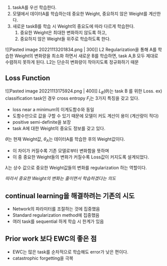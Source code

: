 1. taskA를 우선 학습한다. 
2. 모델에서 데이터A를 학습하는데 중요한 Weight, 중요하지 않은 Weight를 계산한다.
3. 새로운 taskB를 학습 시 Weight의 중요도에 따라 다르게 학습한다.
	1. 중요한 Weight은 최대한 변화하지 않도록 하고,
	2. 중요하지 않은 Weight들 위주로 학습하도록 한다.

![[Pasted image 20221113201834.png | 300]]
L2 Regularization을 통해 A를 학습한 Weight의 변화량을 최소화 하면서 새로운 B를 학습하면,
task A,B 모두 제대로 수렴하지 못하게 된다.
	L2는 단순히 변화량이 작아지도록 정규화하기 때문


## Loss Function

![[Pasted image 20221113175924.png | 400]]
$L_B(\theta)$는 task B 를 위한 Loss.
	ex) classification task인 경우 cross entropy
$F_i$는 3가지 특징을 갖고 있다.
- loss near a minimum의 이계도함수와 동일
- 도함수만으로 값을 구할 수 있기 때문에 모델이 커도 계산이 용이 (계산량이 적다)
- positive semi-definite을 보장
- task A에 대한 Weight의 중요도 정보를 갖고 있다.

$\theta$는 현재 Weight값, $\theta_A$는 데이터A를 학습한 후의 Weight값이다. 
- 이 차이가 커질수록 기존 모델로부터 변화함을 뜻하며
- 이 중 중요한 Weight들의 변화가 커질수록 Loss값이 커지도록 설계되었다.

$\lambda$는 상수 값으로 중요한 Weight값들의 변화를 regularization 하는 역할이다.

*따라서 중요한 Weight의 변화는 줄이면서 학습하겠다는 의도*

## continual learning을 해결하려는 기존의 시도

- Network의 파라미터를 조절하는 것에 집중했음
- Standard regularization method에 집중했음
- 여러 task를 sequential 하게 학습 시 한계가 있음

## Prior work 보다 EWC의 좋은 점
- EWC는 많은 task를 순차적으로 학습해도 error가 낮은 편이다.
- catastrophic forgetting을 극복
